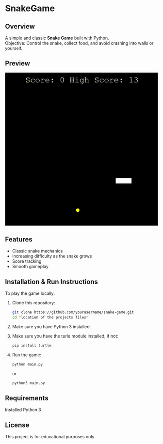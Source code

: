 # SnakeGame

## Overview

A simple and classic **Snake Game** built with Python.  
Objective: Control the snake, collect food, and avoid crashing into walls or yourself.

## Preview

![Snake Game Demo](snake_game_preview.gif)

## Features

- Classic snake mechanics
- Increasing difficulty as the snake grows
- Score tracking
- Smooth gameplay

## Installation & Run Instructions

To play the game locally:

1. Clone this repository:
   ```bash
   git clone https://github.com/yourusername/snake-game.git
   cd *location of the projects files*
   ```
2. Make sure you have Python 3 installed.
   
3. Make sure you have the turle module installed, if not:
   ```bash   
   pip install turtle
   ```   
5. Run the game:
   ```bash
   python main.py
   ```
   or
   ```bash
   python3 main.py
   ```
## Requirements

Installed Python 3

## License

This project is for educational purposes only
